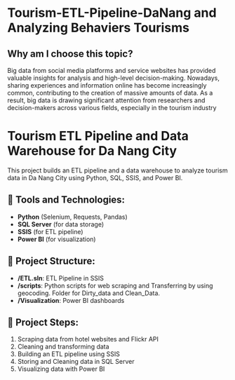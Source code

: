 # **Tourism-ETL-Pipeline-DaNang and Analyzing Behaviers Tourisms**
## Why am I choose this topic?


Big data from social media platforms and service websites has provided valuable insights for analysis and high-level decision-making. Nowadays, sharing experiences and information online has become increasingly common, contributing to the creation of massive amounts of data. As a result, big data is drawing significant attention from researchers and decision-makers across various fields, especially in the tourism industry

###
 # Tourism ETL Pipeline and Data Warehouse for Da Nang City

This project builds an ETL pipeline and a data warehouse to analyze tourism data in Da Nang City using Python, SQL, SSIS, and Power BI.

## 🚀 Tools and Technologies:
- **Python** (Selenium, Requests, Pandas)
- **SQL Server** (for data storage)
- **SSIS** (for ETL pipeline)
- **Power BI** (for visualization)

## 📁 Project Structure:
- **/ETL.sln**: ETL Pipeline in SSIS
- **/scripts**: Python scripts for web scraping and Transferring by using geocoding. Folder for Dirty_data and Clean_Data. 
- **/Visualization**: Power BI dashboards

## 📌 Project Steps:
1. Scraping data from hotel websites and Flickr API
2. Cleaning and transforming data
3. Building an ETL pipeline using SSIS
4. Storing and Cleaning data in SQL Server
5. Visualizing data with Power BI
